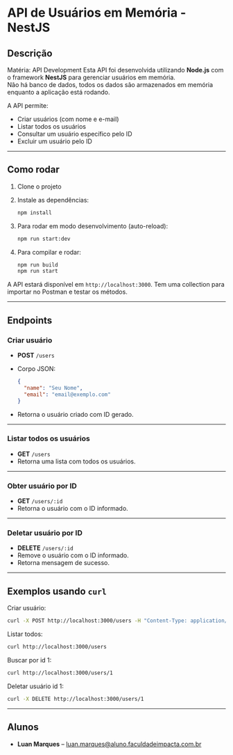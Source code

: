 
# API de Usuários em Memória - NestJS

## Descrição

Matéria: API Development
Esta API foi desenvolvida utilizando **Node.js** com o framework **NestJS** para gerenciar usuários em memória.  
Não há banco de dados, todos os dados são armazenados em memória enquanto a aplicação está rodando.

A API permite:

- Criar usuários (com nome e e-mail)
- Listar todos os usuários
- Consultar um usuário específico pelo ID
- Excluir um usuário pelo ID

---

## Como rodar

1. Clone o projeto
2. Instale as dependências:

   ```bash
   npm install
   ```

3. Para rodar em modo desenvolvimento (auto-reload):

   ```bash
   npm run start:dev
   ```

4. Para compilar e rodar:

   ```bash
   npm run build
   npm run start
   ```

A API estará disponível em `http://localhost:3000`. 
Tem uma collection para importar no Postman e testar os métodos.

---

## Endpoints

### Criar usuário

- **POST** `/users`
- Corpo JSON:

  ```json
  {
    "name": "Seu Nome",
    "email": "email@exemplo.com"
  }
  ```

- Retorna o usuário criado com ID gerado.

---

### Listar todos os usuários

- **GET** `/users`
- Retorna uma lista com todos os usuários.

---

### Obter usuário por ID

- **GET** `/users/:id`
- Retorna o usuário com o ID informado.

---

### Deletar usuário por ID

- **DELETE** `/users/:id`
- Remove o usuário com o ID informado.
- Retorna mensagem de sucesso.

---

## Exemplos usando `curl`

Criar usuário:

```bash
curl -X POST http://localhost:3000/users -H "Content-Type: application/json" -d "{"name":"Luan", "email":"luan@faculdadeimpacta.com.br"}"
```

Listar todos:

```bash
curl http://localhost:3000/users
```

Buscar por id 1:

```bash
curl http://localhost:3000/users/1
```

Deletar usuário id 1:

```bash
curl -X DELETE http://localhost:3000/users/1
```

---

## Alunos

- **Luan Marques** – luan.marques@aluno.faculdadeimpacta.com.br
